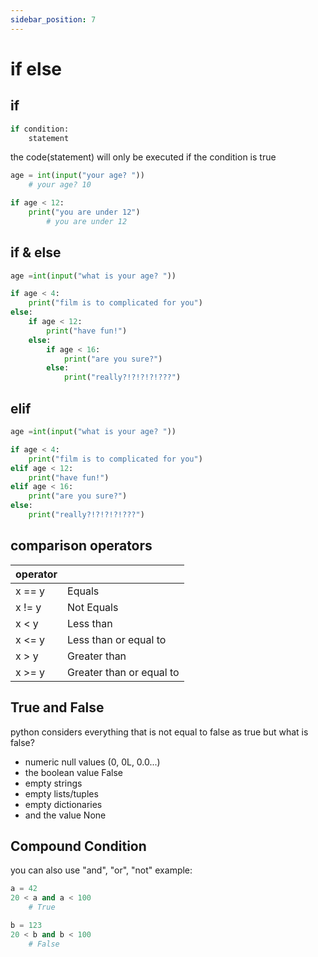 ```yaml
---
sidebar_position: 7
---
```


# if else

## if

```py
if condition:
    statement
```

the code(statement) will only be executed if the condition is true

```py
age = int(input("your age? "))
    # your age? 10

if age < 12:
    print("you are under 12")
        # you are under 12
```

## if & else

```py
age =int(input("what is your age? "))

if age < 4:
    print("film is to complicated for you")
else:
    if age < 12:
        print("have fun!")
    else:
        if age < 16:
            print("are you sure?")
        else:
            print("really?!?!?!?!???")
```

## elif

```py
age =int(input("what is your age? "))

if age < 4:
    print("film is to complicated for you")
elif age < 12:
    print("have fun!")
elif age < 16:
    print("are you sure?")
else:
    print("really?!?!?!?!???")
```

## comparison operators

| operator |                          |
| -------- | ------------------------ |
| x == y   | Equals                   |
| x != y   | Not Equals               |
| x < y    | Less than                |
| x <= y   | Less than or equal to    |
| x > y    | Greater than             |
| x >= y   | Greater than or equal to |

## True and False

python considers everything that is not equal to false as true
but what is false?

- numeric null values (0, 0L, 0.0...)
- the boolean value False
- empty strings
- empty lists/tuples
- empty dictionaries
- and the value None

## Compound Condition

you can also use "and", "or", "not"
example:

```py
a = 42
20 < a and a < 100
    # True

b = 123
20 < b and b < 100
    # False
```
